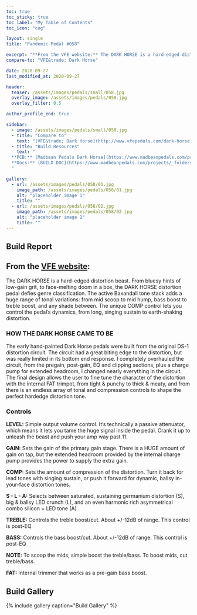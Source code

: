 ```yaml
---
toc: true
toc_sticky: true
toc_label: "My Table of Contents"
toc_icon: "cog"

layout: single
title: "Pandemic Pedal #058"

excerpt: "**From the VFE website:** The DARK HORSE is a hard-edged distortion beast. From bluesy hints of low-gain grit, to face-melting doom in a box, the DARK HORSE distortion pedal defies genre classification. The active Baxandall tone stack adds a huge range of tonal variations: from mid scoop to mid hump, bass boost to treble boost, and any shade between."
compare-to: "VFE&trade; Dark Horse"

date: 2020-09-27
last_modified_at: 2020-09-27

header:
  teaser: /assets/images/pedals/small/058.jpg
  overlay_image: /assets/images/pedals/058.jpg
  overlay_filter: 0.5

author_profile_end: true

sidebar:
  - image: /assets/images/pedals/small/058.jpg
  - title: "Compare to"
    text: "[VFE&trade; Dark Horse](http://www.vfepedals.com/dark-horse.html)"
  - title: "Build Resources"
    text: "
  **PCB:** [Madbean Pedals Dark Horse](https://www.madbeanpedals.com/projects/index.html)<br>
  **Docs:** [BUILD DOC](https://www.madbeanpedals.com/projects/_folders/VFE/docs/VFE_DarkHorse.zip)
  "

gallery:
  - url: /assets/images/pedals/058/01.jpg
    image_path: /assets/images/pedals/058/01.jpg
    alt: "placeholder image 1"
    title: ""
  - url: /assets/images/pedals/058/02.jpg
    image_path: /assets/images/pedals/058/02.jpg
    alt: "placeholder image 2"
    title: ""
---
```


## Build Report ##

## From the [VFE website](http://vfepedals.com/dark-horse.html):

The DARK HORSE is a hard-edged distortion beast. From bluesy hints of low-gain grit, to face-melting doom in a box, the DARK HORSE distortion pedal defies genre classification. The active Baxandall tone stack adds a huge range of tonal variations: from mid scoop to mid hump, bass boost to treble boost, and any shade between. The unique COMP control lets you control the pedal’s dynamics, from long, singing sustain to earth-shaking distortion.

### HOW THE DARK HORSE CAME TO BE ###

The early hand-painted Dark Horse pedals were built from the original DS-1 distortion circuit. The circuit had a great biting edge to the distortion, but was really limited in its bottom end response. I completely overhauled the circuit, from the pregain, post-gain, EQ and clipping sections, plus a charge pump for extended headroom, I changed nearly everything in the circuit. The final design allows the user to fine tune the character of the distortion with the internal FAT trimpot, from tight & punchy to thick & meaty, and from there is an endless array of tonal and compression controls to shape the perfect hardedge distortion tone.

### Controls ###

**LEVEL:** Simple output volume control. It’s technically a passive attenuator, which means it lets you tame the huge signal inside the pedal. Crank it up to unleash the beast and push your amp way past 11.

**GAIN:** Sets the gain of the primary gain stage. There is a HUGE amount of gain on tap, but the extended headroom provided by the internal charge pump provides the power to supply the extra gain.

**COMP:** Sets the amount of compression of the distortion. Turn it back for lead tones with singing sustain, or push it forward for dynamic, ballsy in-your-face distortion tones.

**S - L - A:** Selects between saturated, sustaining germanium distortion (S), big & ballsy LED crunch (L), and an even harmonic rich asymmetrical combo silicon + LED tone (A)

**TREBLE:** Controls the treble boost/cut. About +/-12dB of range. This control is post-EQ

**BASS:** Controls the bass boost/cut. About +/-12dB of range. This control is post-EQ

**NOTE:** To scoop the mids, simple boost the treble/bass. To boost mids, cut treble/bass.

**FAT:** Internal trimmer that works as a pre-gain bass boost.

## Build Gallery ##

{% include gallery caption="Build Gallery" %}